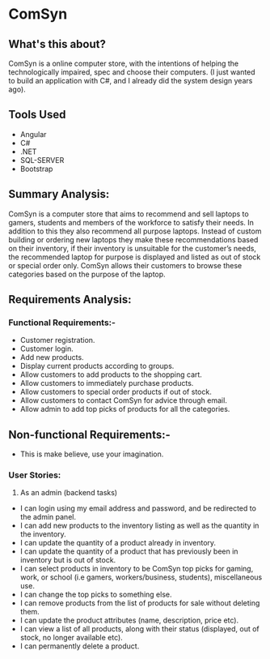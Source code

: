 # ComSyn

## What's this about?
ComSyn is a online computer store, with the intentions of helping the technologically impaired, spec and choose their computers.
(I just wanted to build an application with C#, and I already did the system design years ago).

## Tools Used
* Angular
* C#
* .NET
* SQL-SERVER
* Bootstrap

## Summary Analysis:

ComSyn is a computer store that aims to recommend and sell laptops to gamers, students and members of the workforce to satisfy their needs. In addition to this they also recommend all purpose laptops. Instead of custom building or ordering new laptops they make these recommendations based on their inventory, if their inventory is unsuitable for the customer’s needs, the recommended laptop for purpose is displayed and listed as out of stock or special order only. ComSyn allows their customers to browse these categories based on the purpose of the laptop.

## Requirements Analysis:

### Functional Requirements:-
* Customer registration.
* Customer login.
* Add new products.
* Display current products according to groups.
* Allow customers to add products to the shopping cart.
* Allow customers to immediately purchase products.
* Allow customers to special order products if out of stock.
* Allow customers to contact ComSyn for advice through email.
* Allow admin to add top picks of products for all the categories.
## Non-functional Requirements:-
* This is make believe, use your imagination.

### User Stories:
 1. As an admin (backend tasks)
  - I can login using my email address and password, and be redirected to the admin panel.
  - I can add new products to the inventory listing as well as the quantity in the inventory.
  - I can update the quantity of a product already in inventory.
  - I can update the quantity of a product that has previously been in inventory but is out of stock.
  - I can select products in inventory to be ComSyn top picks for gaming, work, or school (i.e gamers, workers/business, students), miscellaneous use.
  - I can change the top picks to something else.
  - I can remove products from the list of products for sale without deleting them.
  - I can update the product attributes (name, description, price etc).
  - I can view a list of all products, along with their status (displayed, out of stock, no longer available etc).
  - I can permanently delete a product.


